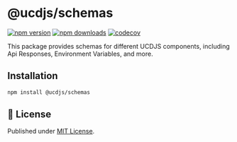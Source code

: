 # @ucdjs/schemas

[![npm version][npm-version-src]][npm-version-href]
[![npm downloads][npm-downloads-src]][npm-downloads-href]
[![codecov][codecov-src]][codecov-href]

This package provides schemas for different UCDJS components, including Api Responses, Environment Variables, and more.

## Installation

```bash
npm install @ucdjs/schemas
```

## 📄 License

Published under [MIT License](./LICENSE).

[npm-version-src]: https://img.shields.io/npm/v/@ucdjs/schemas?style=flat&colorA=18181B&colorB=4169E1
[npm-version-href]: https://npmjs.com/package/@ucdjs/schemas
[npm-downloads-src]: https://img.shields.io/npm/dm/@ucdjs/schemas?style=flat&colorA=18181B&colorB=4169E1
[npm-downloads-href]: https://npmjs.com/package/@ucdjs/schemas
[codecov-src]: https://img.shields.io/codecov/c/gh/ucdjs/ucd?style=flat&colorA=18181B&colorB=4169E1
[codecov-href]: https://codecov.io/gh/ucdjs/ucd
